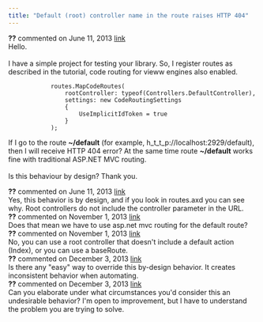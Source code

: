 ```yaml
---
title: "Default (root) controller name in the route raises HTTP 404"
---
```

<div id="post1055370" class="discussion-comment op">
   <div class="discussion-header"><b>??</b> commented on 
      <time datetime="2013-06-11T06:27:34.397-07:00" title="2013-06-11T06:27:34.397-07:00">June 11, 2013</time> <a href="#1055370" class="post-link">link</a></div>
   <div class="discussion-message">Hello.<br />
<br />
I have a simple project for testing your library. So, I register routes as described in the tutorial, code routing for vieww engines also enabled.<br />
<pre><code>            routes.MapCodeRoutes(
                rootController: typeof(Controllers.DefaultController),
                settings: new CodeRoutingSettings
                {
                    UseImplicitIdToken = true
                }
            );</code></pre>

If I go to the route <strong>~/default</strong> (for example, h_t_t_p://localhost:2929/default), then I will receive HTTP 404 error? At the same time route  <strong>~/default</strong>  works fine with traditional ASP.NET MVC routing.<br />
<br />
Is this behaviour by design? Thank you.<br />
</div>
</div>
<div id="post1055449" class="discussion-comment marked-as-answer">
   <div class="discussion-header"><b>??</b> commented on 
      <time datetime="2013-06-11T09:06:30.23-07:00" title="2013-06-11T09:06:30.23-07:00">June 11, 2013</time> <a href="#1055449" class="post-link">link</a></div>
   <div class="discussion-message">Yes, this behavior is by design, and if you look in routes.axd you can see why. Root controllers do not include the controller parameter in the URL.<br />
</div>
</div>
<div id="post1116481" class="discussion-comment">
   <div class="discussion-header"><b>??</b> commented on 
      <time datetime="2013-11-01T05:13:07.503-07:00" title="2013-11-01T05:13:07.503-07:00">November 1, 2013</time> <a href="#1116481" class="post-link">link</a></div>
   <div class="discussion-message">Does that mean we have to use asp.net mvc routing for the default route?<br />
</div>
</div>
<div id="post1116524" class="discussion-comment">
   <div class="discussion-header"><b>??</b> commented on 
      <time datetime="2013-11-01T07:14:04.677-07:00" title="2013-11-01T07:14:04.677-07:00">November 1, 2013</time> <a href="#1116524" class="post-link">link</a></div>
   <div class="discussion-message">No, you can use a root controller that doesn't include a default action (Index), or you can use a baseRoute.<br />
</div>
</div>
<div id="post1131157" class="discussion-comment">
   <div class="discussion-header"><b>??</b> commented on 
      <time datetime="2013-12-03T01:21:51.603-08:00" title="2013-12-03T01:21:51.603-08:00">December 3, 2013</time> <a href="#1131157" class="post-link">link</a></div>
   <div class="discussion-message">Is there any &quot;easy&quot; way to override this by-design behavior. It creates inconsistent behavior when automating.<br />
</div>
</div>
<div id="post1131244" class="discussion-comment">
   <div class="discussion-header"><b>??</b> commented on 
      <time datetime="2013-12-03T06:31:54.143-08:00" title="2013-12-03T06:31:54.143-08:00">December 3, 2013</time> <a href="#1131244" class="post-link">link</a></div>
   <div class="discussion-message">Can you elaborate under what circumstances you'd consider this an undesirable behavior? I'm open to improvement, but I have to understand the problem you are trying to solve.<br />
</div>
</div>